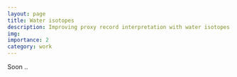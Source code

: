 ```yaml
---
layout: page
title: Water isotopes 
description: Improving proxy record interpretation with water isotopes modeling (ongoing) 
img: 
importance: 2
category: work
---
```


Soon ..
